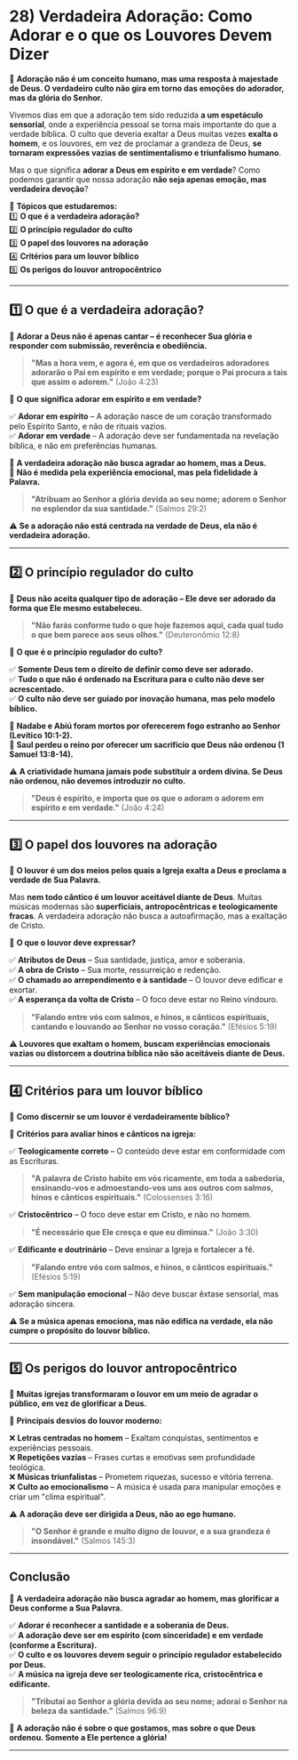 # **28) Verdadeira Adoração: Como Adorar e o que os Louvores Devem Dizer**  

📜 **Adoração não é um conceito humano, mas uma resposta à majestade de Deus. O verdadeiro culto não gira em torno das emoções do adorador, mas da glória do Senhor.**  

Vivemos dias em que a adoração tem sido reduzida **a um espetáculo sensorial**, onde a experiência pessoal se torna mais importante do que a verdade bíblica. O culto que deveria exaltar a Deus muitas vezes **exalta o homem**, e os louvores, em vez de proclamar a grandeza de Deus, **se tornaram expressões vazias de sentimentalismo e triunfalismo humano**.  

Mas o que significa **adorar a Deus em espírito e em verdade**? Como podemos garantir que nossa adoração **não seja apenas emoção, mas verdadeira devoção**?  

📌 **Tópicos que estudaremos:**  
1️⃣ **O que é a verdadeira adoração?**  
2️⃣ **O princípio regulador do culto**  
3️⃣ **O papel dos louvores na adoração**  
4️⃣ **Critérios para um louvor bíblico**  
5️⃣ **Os perigos do louvor antropocêntrico**  

---

## **1️⃣ O que é a verdadeira adoração?**  

📜 **Adorar a Deus não é apenas cantar – é reconhecer Sua glória e responder com submissão, reverência e obediência.**  

> **"Mas a hora vem, e agora é, em que os verdadeiros adoradores adorarão o Pai em espírito e em verdade; porque o Pai procura a tais que assim o adorem."** (João 4:23)  

📌 **O que significa adorar em espírito e em verdade?**  

✅ **Adorar em espírito** – A adoração nasce de um coração transformado pelo Espírito Santo, e não de rituais vazios.  
✅ **Adorar em verdade** – A adoração deve ser fundamentada na revelação bíblica, e não em preferências humanas.  

🔹 **A verdadeira adoração não busca agradar ao homem, mas a Deus.**  
🔹 **Não é medida pela experiência emocional, mas pela fidelidade à Palavra.**  

> **"Atribuam ao Senhor a glória devida ao seu nome; adorem o Senhor no esplendor da sua santidade."** (Salmos 29:2)  

⚠️ **Se a adoração não está centrada na verdade de Deus, ela não é verdadeira adoração.**  

---

## **2️⃣ O princípio regulador do culto**  

📜 **Deus não aceita qualquer tipo de adoração – Ele deve ser adorado da forma que Ele mesmo estabeleceu.**  

> **"Não farás conforme tudo o que hoje fazemos aqui, cada qual tudo o que bem parece aos seus olhos."** (Deuteronômio 12:8)  

📌 **O que é o princípio regulador do culto?**  

✅ **Somente Deus tem o direito de definir como deve ser adorado.**  
✅ **Tudo o que não é ordenado na Escritura para o culto não deve ser acrescentado.**  
✅ **O culto não deve ser guiado por inovação humana, mas pelo modelo bíblico.**  

🔹 **Nadabe e Abiú foram mortos por oferecerem fogo estranho ao Senhor (Levítico 10:1-2).**  
🔹 **Saul perdeu o reino por oferecer um sacrifício que Deus não ordenou (1 Samuel 13:8-14).**  

⚠️ **A criatividade humana jamais pode substituir a ordem divina. Se Deus não ordenou, não devemos introduzir no culto.**  

> **"Deus é espírito, e importa que os que o adoram o adorem em espírito e em verdade."** (João 4:24)  

---

## **3️⃣ O papel dos louvores na adoração**  

📜 **O louvor é um dos meios pelos quais a Igreja exalta a Deus e proclama a verdade de Sua Palavra.**  

Mas **nem todo cântico é um louvor aceitável diante de Deus**. Muitas músicas modernas são **superficiais, antropocêntricas e teologicamente fracas**. A verdadeira adoração não busca a autoafirmação, mas a exaltação de Cristo.  

📌 **O que o louvor deve expressar?**  

✅ **Atributos de Deus** – Sua santidade, justiça, amor e soberania.  
✅ **A obra de Cristo** – Sua morte, ressurreição e redenção.  
✅ **O chamado ao arrependimento e à santidade** – O louvor deve edificar e exortar.  
✅ **A esperança da volta de Cristo** – O foco deve estar no Reino vindouro.  

> **"Falando entre vós com salmos, e hinos, e cânticos espirituais, cantando e louvando ao Senhor no vosso coração."** (Efésios 5:19)  

⚠️ **Louvores que exaltam o homem, buscam experiências emocionais vazias ou distorcem a doutrina bíblica não são aceitáveis diante de Deus.**  

---

## **4️⃣ Critérios para um louvor bíblico**  

📜 **Como discernir se um louvor é verdadeiramente bíblico?**  

📌 **Critérios para avaliar hinos e cânticos na igreja:**  

✅ **Teologicamente correto** – O conteúdo deve estar em conformidade com as Escrituras.  
> **"A palavra de Cristo habite em vós ricamente, em toda a sabedoria, ensinando-vos e admoestando-vos uns aos outros com salmos, hinos e cânticos espirituais."** (Colossenses 3:16)  

✅ **Cristocêntrico** – O foco deve estar em Cristo, e não no homem.  
> **"É necessário que Ele cresça e que eu diminua."** (João 3:30)  

✅ **Edificante e doutrinário** – Deve ensinar a Igreja e fortalecer a fé.  
> **"Falando entre vós com salmos, e hinos, e cânticos espirituais."** (Efésios 5:19)  

✅ **Sem manipulação emocional** – Não deve buscar êxtase sensorial, mas adoração sincera.  

⚠️ **Se a música apenas emociona, mas não edifica na verdade, ela não cumpre o propósito do louvor bíblico.**  

---

## **5️⃣ Os perigos do louvor antropocêntrico**  

📜 **Muitas igrejas transformaram o louvor em um meio de agradar o público, em vez de glorificar a Deus.**  

📌 **Principais desvios do louvor moderno:**  

❌ **Letras centradas no homem** – Exaltam conquistas, sentimentos e experiências pessoais.  
❌ **Repetições vazias** – Frases curtas e emotivas sem profundidade teológica.  
❌ **Músicas triunfalistas** – Prometem riquezas, sucesso e vitória terrena.  
❌ **Culto ao emocionalismo** – A música é usada para manipular emoções e criar um "clima espiritual".  

⚠️ **A adoração deve ser dirigida a Deus, não ao ego humano.**  

> **"O Senhor é grande e muito digno de louvor, e a sua grandeza é insondável."** (Salmos 145:3)  

---

## **Conclusão**  

📜 **A verdadeira adoração não busca agradar ao homem, mas glorificar a Deus conforme a Sua Palavra.**  

✅ **Adorar é reconhecer a santidade e a soberania de Deus.**  
✅ **A adoração deve ser em espírito (com sinceridade) e em verdade (conforme a Escritura).**  
✅ **O culto e os louvores devem seguir o princípio regulador estabelecido por Deus.**  
✅ **A música na igreja deve ser teologicamente rica, cristocêntrica e edificante.**  

> **"Tributai ao Senhor a glória devida ao seu nome; adorai o Senhor na beleza da santidade."** (Salmos 96:9)  

📌 **A adoração não é sobre o que gostamos, mas sobre o que Deus ordenou. Somente a Ele pertence a glória!**  

---
